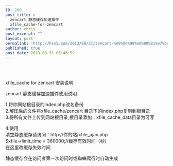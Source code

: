 ```yaml
---
ID: 200
post_title: >
  zencart 静态缓存加速插件
  xfile_cache-for-zencart
author: chris
post_excerpt: ""
layout: post
permalink: 'http://hss5.com/2013/08/31/zencart-%e9%9d%99%e6%80%81%e7%bc%93%e5%ad%98%e5%8a%a0%e9%80%9f%e6%8f%92%e4%bb%b6-xfile_cache-for-zencart/'
published: true
post_date: 2013-08-31 06:46:59
---
```

<h3>&nbsp;</h3> <p>xfile_cache for zencart 安装说明 <p>zencart 静态缓存加速插件使用说明 <p>1.将你网站根目录的index.php改名备份<br>2.解压后的文件将xfile_cache/zencart 目录下的index.php复制到根目录<br>3.将所有文件上传到网站根目录,根目录添加：xfile_cache_data目录为可写 <p>4.使用<br>清空静态缓存请访问：http://你的站/xfile_ajax.php<br>$xfile-&gt;limit_time = 360000;//缓存有效时间（秒）<br>在这里改缓存失效时间 <p>静态缓存会在访问者第一次访问时或蜘蛛爬行时自动生成</p>